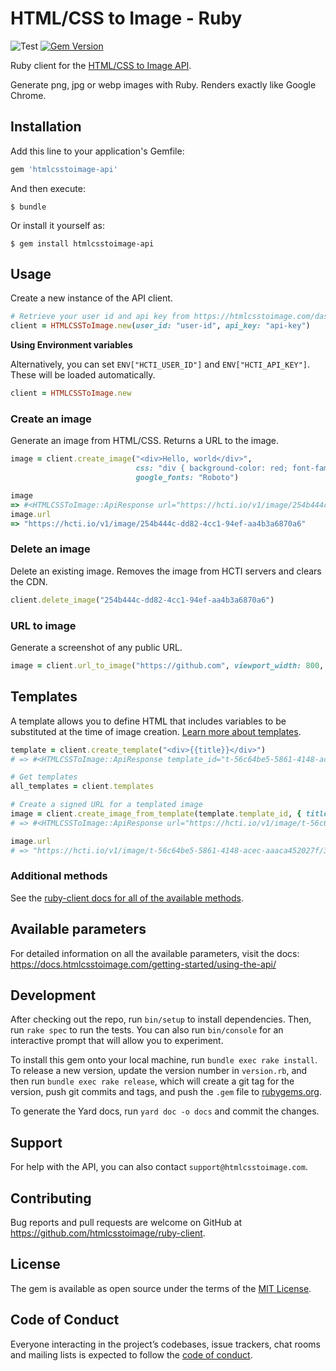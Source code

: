 # HTML/CSS to Image - Ruby

![Test](https://github.com/htmlcsstoimage/ruby-client/workflows/Test/badge.svg?branch=main) [![Gem Version](https://badge.fury.io/rb/htmlcsstoimage-api.svg)](https://badge.fury.io/rb/htmlcsstoimage-api)

Ruby client for the [HTML/CSS to Image API](https://htmlcsstoimage.com).

Generate png, jpg or webp images with Ruby. Renders exactly like Google Chrome.

## Installation

Add this line to your application's Gemfile:

```ruby
gem 'htmlcsstoimage-api'
```

And then execute:

    $ bundle

Or install it yourself as:

    $ gem install htmlcsstoimage-api

## Usage

Create a new instance of the API client.

```ruby
# Retrieve your user id and api key from https://htmlcsstoimage.com/dashboard
client = HTMLCSSToImage.new(user_id: "user-id", api_key: "api-key")
```

**Using Environment variables**

Alternatively, you can set `ENV["HCTI_USER_ID"]` and `ENV["HCTI_API_KEY"]`. These will be loaded automatically.

```ruby
client = HTMLCSSToImage.new
```

### Create an image
Generate an image from HTML/CSS. Returns a URL to the image.

```ruby
image = client.create_image("<div>Hello, world</div>",
                            css: "div { background-color: red; font-family: Roboto; }",
                            google_fonts: "Roboto")

image
=> #<HTMLCSSToImage::ApiResponse url="https://hcti.io/v1/image/254b444c-dd82-4cc1-94ef-aa4b3a6870a6", id="254b444c-dd82-4cc1-94ef-aa4b3a6870a6">
image.url
=> "https://hcti.io/v1/image/254b444c-dd82-4cc1-94ef-aa4b3a6870a6"
```

### Delete an image
Delete an existing image. Removes the image from HCTI servers and clears the CDN.

```ruby
client.delete_image("254b444c-dd82-4cc1-94ef-aa4b3a6870a6")
```

### URL to image
Generate a screenshot of any public URL.

```ruby
image = client.url_to_image("https://github.com", viewport_width: 800, viewport_height: 1200)
```

## Templates
A template allows you to define HTML that includes variables to be substituted at the time of image creation. [Learn more about templates](https://docs.htmlcsstoimage.com/getting-started/templates/).

```ruby
template = client.create_template("<div>{{title}}</div>")
# => #<HTMLCSSToImage::ApiResponse template_id="t-56c64be5-5861-4148-acec-aaaca452027f", template_version=1596829374001>

# Get templates
all_templates = client.templates

# Create a signed URL for a templated image
image = client.create_image_from_template(template.template_id, { title: "Hello, world!" })
# => #<HTMLCSSToImage::ApiResponse url="https://hcti.io/v1/image/t-56c64be5-5861-4148-acec-aaaca452027f/3aaa814dd998b302cc62b3550ddb35e8b9117c5ecea286da904eced0a3f44d9e?title=Hello%2C%20world%21">

image.url
# => "https://hcti.io/v1/image/t-56c64be5-5861-4148-acec-aaaca452027f/3aaa814dd998b302cc62b3550ddb35e8b9117c5ecea286da904eced0a3f44d9e?title=Hello%2C%20world%21"
```

### Additional methods
See the [ruby-client docs for all of the available methods](https://htmlcsstoimage.github.io/ruby-client/HTMLCSSToImage.html).

## Available parameters
For detailed information on all the available parameters, visit the docs: https://docs.htmlcsstoimage.com/getting-started/using-the-api/

## Development

After checking out the repo, run `bin/setup` to install dependencies. Then, run `rake spec` to run the tests. You can also run `bin/console` for an interactive prompt that will allow you to experiment.

To install this gem onto your local machine, run `bundle exec rake install`. To release a new version, update the version number in `version.rb`, and then run `bundle exec rake release`, which will create a git tag for the version, push git commits and tags, and push the `.gem` file to [rubygems.org](https://rubygems.org).

To generate the Yard docs, run `yard doc -o docs` and commit the changes.

## Support
For help with the API, you can also contact `support@htmlcsstoimage.com`.

## Contributing

Bug reports and pull requests are welcome on GitHub at https://github.com/htmlcsstoimage/ruby-client.

## License

The gem is available as open source under the terms of the [MIT License](https://opensource.org/licenses/MIT).

## Code of Conduct

Everyone interacting in the project’s codebases, issue trackers, chat rooms and mailing lists is expected to follow the [code of conduct](https://github.com/htmlcsstoimage/ruby-client/blob/main/CODE_OF_CONDUCT.md).
